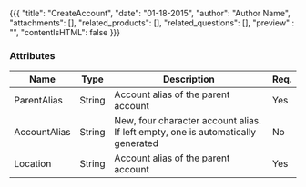 {{{
  "title": "CreateAccount",
  "date": "01-18-2015",
  "author": "Author Name",
  "attachments": [],
  "related_products": [],
  "related_questions": [],
  "preview" : "",
  "contentIsHTML": false
}}}

### Attributes

| Name         | Type   | Description                                                                      | Req. |
|--------------|--------|----------------------------------------------------------------------------------|------|
| ParentAlias  | String | Account alias of the parent account                                              | Yes  |
| AccountAlias | String | New, four character account alias. If left empty, one is automatically generated | No   |
| Location     | String | Account alias of the parent account                                              | Yes  |
